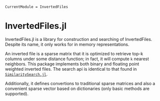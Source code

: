 ```@meta
CurrentModule = InvertedFiles
```

# InvertedFiles.jl

InvertedFiles.jl is a library for construction and searching of InvertedFiles. Despite its name, it only works for in memory representations.

An inverted file is a sparse matrix that it is optimized to retrieve top-k columns under some distance function; in fact, it will compute `k` nearest neighbors.
This package implements both binary and floating point weighted inverted files. The search api is identical to that found in [`SimilaritySearch.jl`](https://github.com/sadit/SimilaritySearch.jl).

Additionally, it defines convertions to traditional sparse matrices and also a convenient sparse vector based on dictionaries (only basic methods are supported).